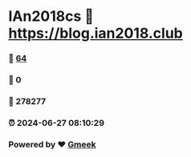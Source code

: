 # IAn2018cs :link: https://blog.ian2018.club 
### :page_facing_up: [64](https://blog.ian2018.club/tag.html) 
### :speech_balloon: 0 
### :hibiscus: 278277 
### :alarm_clock: 2024-06-27 08:10:29 
### Powered by :heart: [Gmeek](https://github.com/Meekdai/Gmeek)
